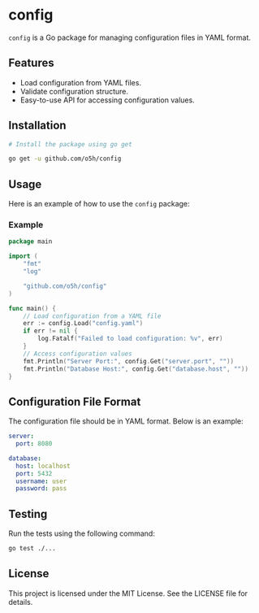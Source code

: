 # config

`config` is a Go package for managing configuration files in YAML format.

## Features

- Load configuration from YAML files.
- Validate configuration structure.
- Easy-to-use API for accessing configuration values.

## Installation

```bash
# Install the package using go get

go get -u github.com/o5h/config
```

## Usage

Here is an example of how to use the `config` package:

### Example

```go
package main

import (
	"fmt"
	"log"

	"github.com/o5h/config"
)

func main() {
	// Load configuration from a YAML file
	err := config.Load("config.yaml")
	if err != nil {
		log.Fatalf("Failed to load configuration: %v", err)
	}
	// Access configuration values
	fmt.Println("Server Port:", config.Get("server.port", ""))
	fmt.Println("Database Host:", config.Get("database.host", ""))
}
```

## Configuration File Format

The configuration file should be in YAML format. Below is an example:

```yaml
server:
  port: 8080

database:
  host: localhost
  port: 5432
  username: user
  password: pass
```

## Testing

Run the tests using the following command:

```bash
go test ./...
```

## License

This project is licensed under the MIT License. See the LICENSE file for details.
